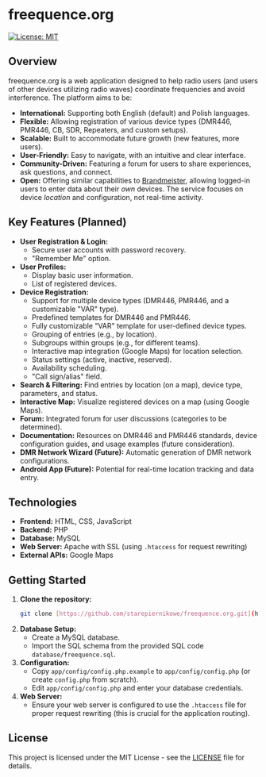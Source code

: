 # freequence.org

[![License: MIT](https://img.shields.io/badge/License-MIT-yellow.svg)](https://opensource.org/licenses/MIT)

## Overview

freequence.org is a web application designed to help radio users (and users of other devices utilizing radio waves) coordinate frequencies and avoid interference. The platform aims to be:

*   **International:** Supporting both English (default) and Polish languages.
*   **Flexible:** Allowing registration of various device types (DMR446, PMR446, CB, SDR, Repeaters, and custom setups).
*   **Scalable:** Built to accommodate future growth (new features, more users).
*   **User-Friendly:** Easy to navigate, with an intuitive and clear interface.
*   **Community-Driven:** Featuring a forum for users to share experiences, ask questions, and connect.
*   **Open:** Offering similar capabilities to [Brandmeister](https://brandmeister.network/), allowing logged-in users to enter data about their *own* devices. The service focuses on device *location* and configuration, not real-time activity.

## Key Features (Planned)

*   **User Registration & Login:**
    *   Secure user accounts with password recovery.
    *   "Remember Me" option.
*   **User Profiles:**
    *   Display basic user information.
    *   List of registered devices.
*   **Device Registration:**
    *   Support for multiple device types (DMR446, PMR446, and a customizable "VAR" type).
    *   Predefined templates for DMR446 and PMR446.
    *   Fully customizable "VAR" template for user-defined device types.
    *   Grouping of entries (e.g., by location).
    *   Subgroups within groups (e.g., for different teams).
    *   Interactive map integration (Google Maps) for location selection.
    *   Status settings (active, inactive, reserved).
    *   Availability scheduling.
    *   "Call sign/alias" field.
*   **Search & Filtering:** Find entries by location (on a map), device type, parameters, and status.
*   **Interactive Map:** Visualize registered devices on a map (using Google Maps).
*   **Forum:** Integrated forum for user discussions (categories to be determined).
*   **Documentation:** Resources on DMR446 and PMR446 standards, device configuration guides, and usage examples (future consideration).
*   **DMR Network Wizard (Future):** Automatic generation of DMR network configurations.
*   **Android App (Future):**  Potential for real-time location tracking and data entry.

## Technologies

*   **Frontend:** HTML, CSS, JavaScript
*   **Backend:** PHP
*   **Database:** MySQL
*   **Web Server:** Apache with SSL (using `.htaccess` for request rewriting)
*   **External APIs:** Google Maps

## Getting Started

1.  **Clone the repository:**
    ```bash
    git clone [https://github.com/starepiernikowe/freequence.org.git](https://github.com/starepiernikowe/freequence.org.git)
    ```
2.  **Database Setup:**
    *   Create a MySQL database.
    *   Import the SQL schema from the provided SQL code `database/freequence.sql`.
3.  **Configuration:**
    *   Copy `app/config/config.php.example` to `app/config/config.php` (or create `config.php` from scratch).
    *   Edit `app/config/config.php` and enter your database credentials.
4.  **Web Server:**
    *   Ensure your web server is configured to use the `.htaccess` file for proper request rewriting (this is crucial for the application routing).

## License

This project is licensed under the MIT License - see the [LICENSE](LICENSE) file for details.